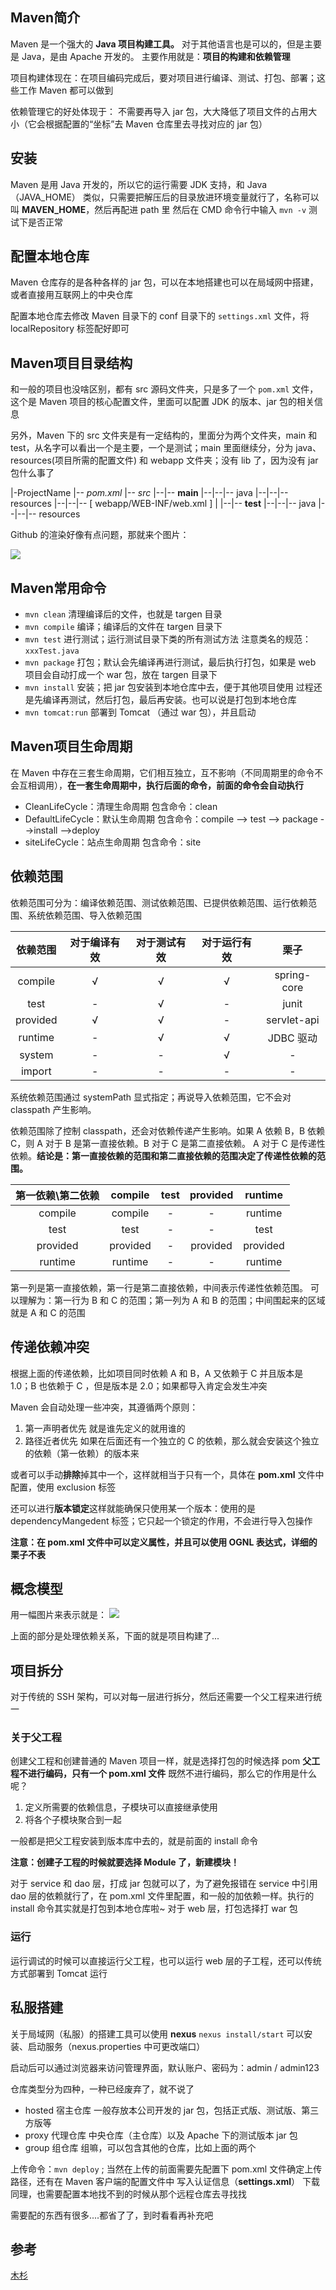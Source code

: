 ## Maven简介

Maven 是一个强大的 **Java 项目构建工具。** 对于其他语言也是可以的，但是主要是 Java，是由 Apache 开发的。
主要作用就是：**项目的构建和依赖管理**

项目构建体现在：在项目编码完成后，要对项目进行编译、测试、打包、部署；这些工作 Maven 都可以做到

依赖管理它的好处体现于：
不需要再导入 jar 包，大大降低了项目文件的占用大小（它会根据配置的“坐标”去 Maven 仓库里去寻找对应的 jar 包）

## 安装

Maven 是用 Java 开发的，所以它的运行需要 JDK 支持，和 Java（JAVA_HOME） 类似，只需要把解压后的目录放进环境变量就行了，名称可以叫 **MAVEN_HOME**，然后再配进 path 里
然后在 CMD 命令行中输入 `mvn -v` 测试下是否正常

## 配置本地仓库

Maven 仓库存的是各种各样的 jar 包，可以在本地搭建也可以在局域网中搭建，或者直接用互联网上的中央仓库

配置本地仓库去修改 Maven 目录下的 conf 目录下的 `settings.xml` 文件，将 localRepository 标签配好即可

## Maven项目目录结构

和一般的项目也没啥区别，都有 src 源码文件夹，只是多了一个 `pom.xml` 文件，这个是 Maven 项目的核心配置文件，里面可以配置 JDK 的版本、jar 包的相关信息

另外，Maven 下的 src 文件夹是有一定结构的，里面分为两个文件夹，main 和 test，从名字可以看出一个是主要，一个是测试；main 里面继续分，分为 java、resources(项目所需的配置文件) 和 webapp 文件夹；没有 lib 了，因为没有 jar 包什么事了

|-ProjectName
|-- *pom.xml*
|-- *src*
|--|-- **main**
|--|--|-- java
|--|--|-- resources
|--|--|-- [ webapp/WEB-INF/web.xml ]
|
|--|-- **test**
|--|--|-- java
|--|--|-- resources

Github 的渲染好像有点问题，那就来个图片：

![](../../img/maven.png)

## Maven常用命令

-   `mvn clean` 清理编译后的文件，也就是 targen 目录
-   `mvn compile` 编译；编译后的文件在 targen 目录下
-   `mvn test` 进行测试；运行测试目录下类的所有测试方法
    注意类名的规范：`xxxTest.java`
-   `mvn package` 打包；默认会先编译再进行测试，最后执行打包，如果是 web 项目会自动打成一个 war 包，放在 targen 目录下
-   `mvn install` 安装；把 jar 包安装到本地仓库中去，便于其他项目使用
    过程还是先编译再测试，然后打包，最后再安装。也可以说是打包到本地仓库
-   `mvn tomcat:run` 部署到 Tomcat （通过 war 包），并且启动

## Maven项目生命周期

在 Maven 中存在三套生命周期，它们相互独立，互不影响（不同周期里的命令不会互相调用），**在一套生命周期中，执行后面的命令，前面的命令会自动执行**

-   CleanLifeCycle：清理生命周期
    包含命令：clean
-   DefaultLifeCycle：默认生命周期
    包含命令：compile --> test --> package -->install -->deploy
-   siteLifeCycle：站点生命周期
    包含命令：site

## 依赖范围

依赖范围可分为：编译依赖范围、测试依赖范围、已提供依赖范围、运行依赖范围、系统依赖范围、导入依赖范围

|   依赖范围   | 对于编译有效 | 对于测试有效 | 对于运行有效 |     栗子      |
| :------: | :----: | :----: | :----: | :---------: |
| compile  |   √    |   √    |   √    | spring-core |
|   test   |   -    |   √    |   -    |    junit    |
| provided |   √    |   √    |   -    | servlet-api |
| runtime  |   -    |   √    |   √    |   JDBC 驱动   |
|  system  |   -    |   -    |   √    |      -      |
|  import  |   -    |   -    |   -    |      -      |

系统依赖范围通过 systemPath 显式指定；再说导入依赖范围，它不会对 classpath 产生影响。

依赖范围除了控制 classpath，还会对依赖传递产生影响。如果 A 依赖 B，B 依赖 C，则 A 对于 B 是第一直接依赖。B 对于 C 是第二直接依赖。 A 对于 C 是传递性依赖。**结论是：第一直接依赖的范围和第二直接依赖的范围决定了传递性依赖的范围。**

| 第一依赖\第二依赖 | compile  | test | provided | runtime  |
| :-------: | :------: | :--: | :------: | :------: |
|  compile  | compile  |  -   |    -     | runtime  |
|   test    |   test   |  -   |    -     |   test   |
| provided  | provided |  -   | provided | provided |
|  runtime  | runtime  |  -   |    -     | runtime  |

第一列是第一直接依赖，第一行是第二直接依赖，中间表示传递性依赖范围。
可以理解为：第一行为 B 和 C 的范围；第一列为 A 和 B 的范围；中间围起来的区域就是 A 和 C 的范围

## 传递依赖冲突

根据上面的传递依赖，比如项目同时依赖 A 和 B，A 又依赖于 C 并且版本是 1.0；B 也依赖于 C ，但是版本是 2.0；如果都导入肯定会发生冲突

Maven 会自动处理一些冲突，其遵循两个原则：

1.  第一声明者优先
    就是谁先定义的就用谁的
2.  路径近者优先
    如果在后面还有一个独立的 C 的依赖，那么就会安装这个独立的依赖（第一依赖）的版本来

或者可以手动**排除**掉其中一个，这样就相当于只有一个，具体在 **pom.xml** 文件中配置，使用 exclusion 标签

还可以进行**版本锁定**这样就能确保只使用某一个版本：使用的是 dependencyMangedent 标签；它只起一个锁定的作用，不会进行导入包操作

**注意：在 pom.xml 文件中可以定义属性，并且可以使用 OGNL 表达式，详细的栗子不表**

## 概念模型

用一幅图片来表示就是：
![](../../img/maven概念模型.png)

上面的部分是处理依赖关系，下面的就是项目构建了...

## 项目拆分

对于传统的 SSH 架构，可以对每一层进行拆分，然后还需要一个父工程来进行统一

### 关于父工程

创建父工程和创建普通的 Maven 项目一样，就是选择打包的时候选择 pom
**父工程不进行编码，只有一个 pom.xml 文件**
既然不进行编码，那么它的作用是什么呢？

1.  定义所需要的依赖信息，子模块可以直接继承使用
2.  将各个子模块聚合到一起

一般都是把父工程安装到版本库中去的，就是前面的 install 命令

**注意：创建子工程的时候就要选择 Module 了，新建模块！**

对于 service 和 dao 层，打成 jar 包就可以了，为了避免报错在 service 中引用 dao 层的依赖就行了，在 pom.xml 文件里配置，和一般的加依赖一样。执行的 install 命令其实就是打包到本地仓库啦~
对于 web 层，打包选择打 war 包

### 运行

运行调试的时候可以直接运行父工程，也可以运行 web 层的子工程，还可以传统方式部署到 Tomcat 运行

## 私服搭建

关于局域网（私服）的搭建工具可以使用 **nexus**
`nexus install/start` 可以安装、启动服务（nexus.properties 中可更改端口）

启动后可以通过浏览器来访问管理界面，默认账户、密码为：admin / admin123

仓库类型分为四种，一种已经废弃了，就不说了

-   hosted 宿主仓库
    一般存放本公司开发的 jar 包，包括正式版、测试版、第三方版等
-   proxy 代理仓库
    中央仓库（主仓库）以及 Apache 下的测试版本 jar 包
-   group 组仓库
    组嘛，可以包含其他的仓库，比如上面的两个

上传命令：`mvn deploy` ; 
当然在上传的前面需要先配置下 pom.xml 文件确定上传路径，还有在 Maven 客户端的配置文件中 写入认证信息（**settings.xml**）
下载同理，也需要配置本地找不到的时候从那个远程仓库去寻找找

需要配的东西有很多....都省了了，到时看看再补充吧

## 参考

[木杉](http://mushanshitiancai.github.io/2016/07/29/java/%E8%AF%B4%E8%AF%B4maven%E4%BE%9D%E8%B5%96%E5%86%B2%E7%AA%81-%E4%BE%9D%E8%B5%96%E8%B0%83%E8%A7%A3-%E4%BE%9D%E8%B5%96%E4%BC%A0%E9%80%92%E5%92%8C%E4%BE%9D%E8%B5%96%E8%8C%83%E5%9B%B4/)